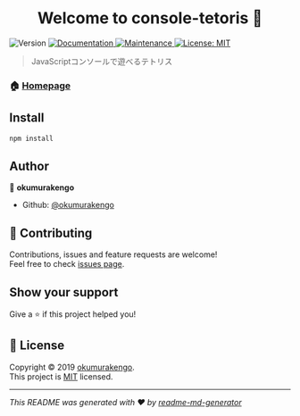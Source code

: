 <h1 align="center">Welcome to console-tetoris 👋</h1>
<p>
  <img alt="Version" src="https://img.shields.io/badge/version-1.0.0-blue.svg?cacheSeconds=2592000" />
  <a href="https://github.com/okumurakengo/console-tetoris#readme">
    <img alt="Documentation" src="https://img.shields.io/badge/documentation-yes-brightgreen.svg" target="_blank" />
  </a>
  <a href="https://github.com/okumurakengo/console-tetoris/graphs/commit-activity">
    <img alt="Maintenance" src="https://img.shields.io/badge/Maintained%3F-yes-green.svg" target="_blank" />
  </a>
  <a href="https://github.com/okumurakengo/console-tetoris/blob/master/LICENSE">
    <img alt="License: MIT" src="https://img.shields.io/badge/License-MIT-yellow.svg" target="_blank" />
  </a>
</p>

> JavaScriptコンソールで遊べるテトリス

### 🏠 [Homepage](https://github.com/okumurakengo/console-tetoris#readme)

## Install

```sh
npm install
```

## Author

👤 **okumurakengo**

* Github: [@okumurakengo](https://github.com/okumurakengo)

## 🤝 Contributing

Contributions, issues and feature requests are welcome!<br />Feel free to check [issues page](https://github.com/okumurakengo/console-tetoris).

## Show your support

Give a ⭐️ if this project helped you!

## 📝 License

Copyright © 2019 [okumurakengo](https://github.com/okumurakengo).<br />
This project is [MIT](https://github.com/okumurakengo/console-tetoris/blob/master/LICENSE) licensed.

***
_This README was generated with ❤️ by [readme-md-generator](https://github.com/kefranabg/readme-md-generator)_